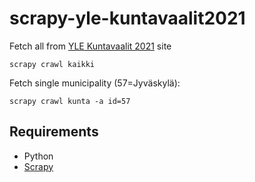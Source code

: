 # scrapy-yle-kuntavaalit2021

Fetch all from [YLE Kuntavaalit 2021](https://vaalikone.yle.fi/kuntavaalit2021/) site

    scrapy crawl kaikki

Fetch single municipality (57=Jyväskylä): 

    scrapy crawl kunta -a id=57

## Requirements

* Python
* [Scrapy](https://scrapy.org/)
